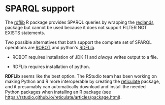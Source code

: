 # SPARQL support

The [rdflib](https://github.com/ropensci/rdflib) R package provides SPARQL queries by wrapping the [redlands](https://cran.r-project.org/web/packages/redland/index.html) package but cannot be used because it does not support FILTER NOT EXISTS statements.

Two possible alternatives that both support the complete set of SPARQL operations are [ROBOT](robot.obolibrary.org/) and python's [RDFLib](https://rdflib.readthedocs.io/en/stable/#).

- ROBOT requires installation of JDK 11 and _always_ writes output to a file.

- RDFLib requires installation of python.

**RDFLib** seems like the best option. The RStudio team has been working on making Python and R more interoperable by creating the [reticulate](https://rstudio.github.io/reticulate/) package, and it presumably can automatically download and install the needed Python packages when installing an R package (see https://rstudio.github.io/reticulate/articles/package.html).
